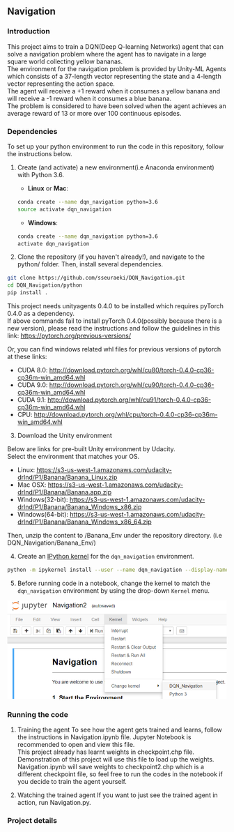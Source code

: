 [//]: # (Image References)

[image1]: https://github.com/sseuraeki/DQN_Navigation/blob/master/images/image1.png "Kernel"

## Navigation

### Introduction

This project aims to train a DQN(Deep Q-learning Networks) agent that can solve a navigation problem where the agent has to navigate in a large square world collecting yellow bananas.
<br>The environment for the navigation problem is provided by Unity-ML Agents which consists of a 37-length vector representing the state and a 4-length vector representing the action space.
<br>The agent will receive a +1 reward when it consumes a yellow banana and will receive a -1 reward when it consumes a blue banana.
<br>The problem is considered to have been solved when the agent achieves an average reward of 13 or more over 100 continuous episodes.

### Dependencies

To set up your python environment to run the code in this repository, follow the instructions below.

1. Create (and activate) a new environment(i.e Anaconda environment) with Python 3.6.

	- __Linux__ or __Mac__: 
	```bash
	conda create --name dqn_navigation python=3.6
	source activate dqn_navigation
	```
	- __Windows__: 
	```bash
	conda create --name dqn_navigation python=3.6 
	activate dqn_navigation
	```

2. Clone the repository (if you haven't already!), and navigate to the python/ folder. Then, install several dependencies.
```bash
git clone https://github.com/sseuraeki/DQN_Navigation.git
cd DQN_Navigation/python
pip install .
```
This project needs unityagents 0.4.0 to be installed which requires pyTorch 0.4.0 as a dependency.
<br>If above commands fail to install pyTorch 0.4.0(possibly because there is a new version), please read the instructions and follow the guidelines in this link: https://pytorch.org/previous-versions/

Or, you can find windows related whl files for previous versions of pytorch at these links:
* CUDA 8.0: http://download.pytorch.org/whl/cu80/torch-0.4.0-cp36-cp36m-win_amd64.whl
* CUDA 9.0: http://download.pytorch.org/whl/cu90/torch-0.4.0-cp36-cp36m-win_amd64.whl
* CUDA 9.1: http://download.pytorch.org/whl/cu91/torch-0.4.0-cp36-cp36m-win_amd64.whl
* CPU: http://download.pytorch.org/whl/cpu/torch-0.4.0-cp36-cp36m-win_amd64.whl

3. Download the Unity environment

Below are links for pre-built Unity environment by Udacity.
<br>Select the environment that matches your OS.

* Linux: https://s3-us-west-1.amazonaws.com/udacity-drlnd/P1/Banana/Banana_Linux.zip
* Mac OSX: https://s3-us-west-1.amazonaws.com/udacity-drlnd/P1/Banana/Banana.app.zip
* Windows(32-bit): https://s3-us-west-1.amazonaws.com/udacity-drlnd/P1/Banana/Banana_Windows_x86.zip
* Windows(64-bit): https://s3-us-west-1.amazonaws.com/udacity-drlnd/P1/Banana/Banana_Windows_x86_64.zip

Then, unzip the content to /Banana_Env under the repository directory. (i.e DQN_Navigation/Banana_Env/)

4. Create an [IPython kernel](http://ipython.readthedocs.io/en/stable/install/kernel_install.html) for the `dqn_navigation` environment.  
```bash
python -m ipykernel install --user --name dqn_navigation --display-name "DQN_Navigation"
```

5. Before running code in a notebook, change the kernel to match the `dqn_navigation` environment by using the drop-down `Kernel` menu. 

![Kernel][image1]

### Running the code

1. Training the agent
To see how the agent gets trained and learns, follow the instructions in Navigation.ipynb file. Jupyter Notebook is recommended to open and view this file.
<br>This project already has learnt weights in checkpoint.chp file. Demonstration of this project will use this file to load up the weights.
<br>Navigation.ipynb will save weights to checkpoint2.chp which is a different checkpoint file, so feel free to run the codes in the notebook if you decide to train the agent yourself.

2. Watching the trained agent
If you want to just see the trained agent in action, run Navigation.py.

### Project details







